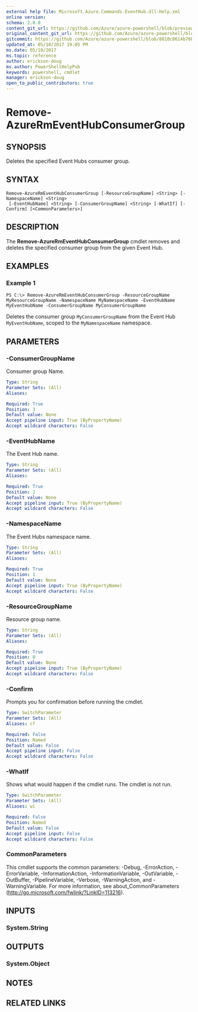 ```yaml
---
external help file: Microsoft.Azure.Commands.EventHub.dll-Help.xml
online version:
schema: 2.0.0
content_git_url: https://github.com/Azure/azure-powershell/blob/preview/src/ResourceManager/EventHub/Commands.EventHub/help/Remove-AzureRmEventHubConsumerGroup.md
original_content_git_url: https://github.com/Azure/azure-powershell/blob/preview/src/ResourceManager/EventHub/Commands.EventHub/help/Remove-AzureRmEventHubConsumerGroup.md
gitcommit: https://github.com/Azure/azure-powershell/blob/8810c0614b76be8d014616888a4ae7733a452af9
updated_at: 05/10/2017 19:05 PM
ms.date: 05/10/2017
ms.topic: reference
author: erickson-doug
ms.author: PowerShellHelpPub
keywords: powershell, cmdlet
manager: erickson-doug
open_to_public_contributors: true
---
```


# Remove-AzureRmEventHubConsumerGroup

## SYNOPSIS
Deletes the specified Event Hubs consumer group.

## SYNTAX

```
Remove-AzureRmEventHubConsumerGroup [-ResourceGroupName] <String> [-NamespaceName] <String>
 [-EventHubName] <String> [-ConsumerGroupName] <String> [-WhatIf] [-Confirm] [<CommonParameters>]
```

## DESCRIPTION
The **Remove-AzureRmEventHubConsumerGroup** cmdlet removes and deletes the specified consumer group from the given Event Hub.

## EXAMPLES

### Example 1
```
PS C:\> Remove-AzureRmEventHubConsumerGroup -ResourceGroupName MyResourceGroupName -NamespaceName MyNamespaceName -EventHubName MyEventHubName -ConsumerGroupName MyConsumerGroupName
```

Deletes the consumer group `MyConsumerGroupName` from the Event Hub `MyEventHubName`, scoped to the `MyNamespaceName` namespace.

## PARAMETERS

### -ConsumerGroupName
Consumer group Name.

```yaml
Type: String
Parameter Sets: (All)
Aliases: 

Required: True
Position: 3
Default value: None
Accept pipeline input: True (ByPropertyName)
Accept wildcard characters: False
```

### -EventHubName
The Event Hub name.

```yaml
Type: String
Parameter Sets: (All)
Aliases: 

Required: True
Position: 2
Default value: None
Accept pipeline input: True (ByPropertyName)
Accept wildcard characters: False
```

### -NamespaceName
The Event Hubs namespace name.

```yaml
Type: String
Parameter Sets: (All)
Aliases: 

Required: True
Position: 1
Default value: None
Accept pipeline input: True (ByPropertyName)
Accept wildcard characters: False
```

### -ResourceGroupName
Resource group name.

```yaml
Type: String
Parameter Sets: (All)
Aliases: 

Required: True
Position: 0
Default value: None
Accept pipeline input: True (ByPropertyName)
Accept wildcard characters: False
```

### -Confirm
Prompts you for confirmation before running the cmdlet.

```yaml
Type: SwitchParameter
Parameter Sets: (All)
Aliases: cf

Required: False
Position: Named
Default value: False
Accept pipeline input: False
Accept wildcard characters: False
```

### -WhatIf
Shows what would happen if the cmdlet runs.
The cmdlet is not run.

```yaml
Type: SwitchParameter
Parameter Sets: (All)
Aliases: wi

Required: False
Position: Named
Default value: False
Accept pipeline input: False
Accept wildcard characters: False
```

### CommonParameters
This cmdlet supports the common parameters: -Debug, -ErrorAction, -ErrorVariable, -InformationAction, -InformationVariable, -OutVariable, -OutBuffer, -PipelineVariable, -Verbose, -WarningAction, and -WarningVariable. For more information, see about_CommonParameters (http://go.microsoft.com/fwlink/?LinkID=113216).

## INPUTS

### System.String

## OUTPUTS

### System.Object

## NOTES

## RELATED LINKS


